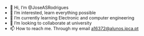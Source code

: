 - 👋 Hi, I’m @JoseASRodrigues
- 👀 I’m interested, learn everything possible
- 🌱 I’m currently learning Electronic and computer engineering
- 💞️ I’m looking to collaborate at university
- 📫 How to reach me. Through my email a16372@alunos.ipca.pt

<!---
JoseASRodrigues/JoseASRodrigues is a ✨ special ✨ repository because its `README.md` (this file) appears on your GitHub profile.
You can click the Preview link to take a look at your changes.
--->
